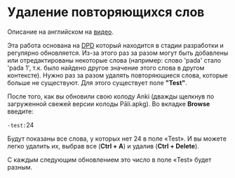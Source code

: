 <h1>Удаление повторяющихся слов</h1>
<p>Описание на английском на <a href="https://user-images.githubusercontent.com/39419221/187020101-701ee57e-b708-4be1-91d7-0c9b411a11cd.mp4">видео</a>.</p>
<p>Эта работа основана на <a href="https://digitalpalidictionary.github.io/">DPD</a> который находится в стадии разработки и регулярно обновляется. Из-за этого раз за разом могут быть добавлены или отредактированы некоторые слова (например: слово 'pada' стало 'pada 1', т.к. было найдено другое значение этого слова в другом контексте). Нужно раз за разом удалять повторяющиеся слова, которые больше не существуют. Для этого существует поле <strong>"Test"</strong>.</p>
<p>После того, как вы обновили свою колоду Anki (дважды щелкнув по загруженной свежей версии колоды Pāli.apkg). Во вкладке <strong>Browse</strong> введите:</p>
<p><code>-test:</code>24</p>
<p>Будут показаны все слова, у которых нет 24 в поле «Test». И вы можете легко удалить их, выбрав все (<strong>Ctrl + A</strong>) и удалив (<strong>Ctrl + Delete</strong>). </p>
<p>С каждым следующим обновлением это число в поле «Test» будет разным.</p>